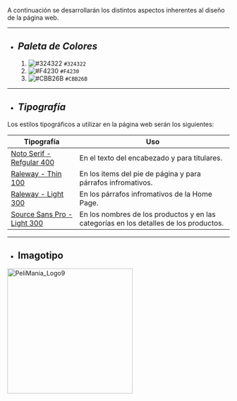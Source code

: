 A continuación se desarrollarán los distintos aspectos inherentes al diseño de la página web.
___

+ ## ___Paleta de Colores___
    1.  ![#324322](https://via.placeholder.com/15/324322/000000?text=+) `#324322`
    2.  ![#F4230](https://via.placeholder.com/15/F4230/000000?text=+) `#F4230`
    3.  ![#CBB26B](https://via.placeholder.com/15/CBB26B/000000?text=+) `#CBB26B`
___

+ ## ___Tipografía___
Los estilos tipográficos a utilizar en la página web serán los siguientes:

| Tipografía | Uso |
|------------|------------|
|[Noto Serif - Refgular 400](https://fonts.google.com/noto/specimen/Noto+Serif?query=Serif)  | En el texto del encabezado y para titulares. |
[Raleway - Thin 100](https://fonts.google.com/specimen/Raleway?category=Sans+Serif) | En los items del pie de página y para párrafos infromativos. |
[Raleway - Light 300](https://fonts.google.com/specimen/Raleway?category=Sans+Serif) | En los párrafos infromativos de la Home Page. | 
[Source Sans Pro - Light 300](https://fonts.google.com/specimen/Source+Sans+Pro?category=Serif,Sans+Serif,Display)|En los nombres de los productos y en las categorías en los detalles de los productos.
___

+ ## __Imagotipo__

<img width="284" alt="PeliMania_Logo9" src="https://user-images.githubusercontent.com/93154485/141703155-9e4223b7-05aa-474f-ab1f-9af2652311f2.png">


